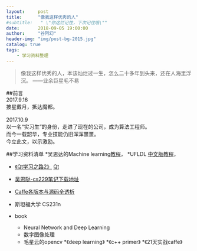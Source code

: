 ```yaml
---
layout:     post
title:      "像我这样优秀的人"
#subtitle:   " \"你这烂记性，下次记住哦\""
date:       2018-09-05 19:00:00
author:     "谷阿幻"
header-img: "img/post-bg-2015.jpg"
catalog: true
tags:
    - 学习资料整理
---
```


>像我这样优秀的人，本该灿烂过一生，怎么二十多年到头来，还在人海里浮沉。
>														——业余巨星毛不易

##前言
<br>2017.9.16
<br>披星戴月，抵达魔都。
<br>
<br>2017.10.9
<br>以一名“实习生”的身份，走进了现在的公司，成为算法工程师。
<br>而今一载韶华，专业技能仍旧浑浑噩噩。
<br>今立此文，以示激励。
<br>


##学习资料清单
*吴恩达的Machine learning[教程](http://openclassroom.stanford.edu/MainFolder/CoursePage.php?course=MachineLearning)，
*UFLDL	[中文版教程](http://ufldl.stanford.edu/wiki/index.php/UFLDL%E6%95%99%E7%A8%8B)，
* [《Qt学习之路2》](https://www.devbean.net/category/qt-study-road-2/)   [Qt](https://www.devbean.net/2012/08/qt-study-road-2-intro/)
* [吴恩哒-cs229笔记下载地址](https://github.com/Kivy-CN/Stanford-CS-229-CN)

* [Caffe各版本与源码全透析](http://blog.csdn.net/u010402786/article/details/51262004)
* 斯坦福大学 CS231n
* book
    * Neural Network and Deep Learning
    * 数字图像处理
    * 毛星云的opencv
    *《deep learning》
    *《c++ primer》 
    *《21天实战caffe》

